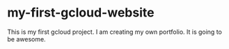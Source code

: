 # my-first-gcloud-website
This is my first gcloud project. I am creating my own portfolio. It is going to be awesome.

